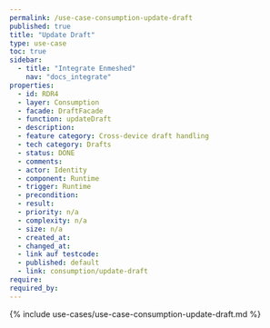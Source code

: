 ```yaml
---
permalink: /use-case-consumption-update-draft
published: true
title: "Update Draft"
type: use-case
toc: true
sidebar:
  - title: "Integrate Enmeshed"
    nav: "docs_integrate"
properties:
  - id: RDR4
  - layer: Consumption
  - facade: DraftFacade
  - function: updateDraft
  - description:
  - feature category: Cross-device draft handling
  - tech category: Drafts
  - status: DONE
  - comments:
  - actor: Identity
  - component: Runtime
  - trigger: Runtime
  - precondition:
  - result:
  - priority: n/a
  - complexity: n/a
  - size: n/a
  - created_at:
  - changed_at:
  - link auf testcode:
  - published: default
  - link: consumption/update-draft
require:
required_by:
---
```


{% include use-cases/use-case-consumption-update-draft.md %}
